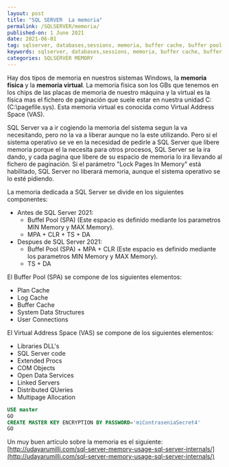 ```yaml
---
layout: post
title: "SQL SERVER  La memoria"
permalink: /SQLSERVER/memoria/
published-on: 1 June 2021
date: 2021-06-01
tag: sqlserver, databases,sessions, memoria, buffer cache, buffer pool
keywords: sqlserver, databases,sessions, memoria, buffer cache, buffer pool
categories: SQLSERVER MEMORY
---
```


Hay dos tipos de memoria en nuestros sistemas Windows, la **memoria física** y la **memoria virtual**. La memoria fisica son los GBs que tenemos en los chips de las placas de memoria de nuestro máquina y la virtual es la física mas el fichero de paginación que suele estar en nuestra unidad C: (C:\pagefile.sys). Esta memoria virtual es conocida como Virtual Address Space (VAS).

SQL Server va a ir cogiendo la memoria del sistema segun la va necesitando, pero no la va a liberar aunque no la este utilizando. Pero si el sistema operativo se ve en la necesidad de pedirle a SQL Server que libere memoria porque el la necesita para otros procesos, SQL Server se la ira dando, y cada pagina que libere de su espacio de memoria lo ira llevando al fichero de paginación. Si el parámetro "Lock Pages In Memory" está habilitado, SQL Server no liberará memoria, aunque el sistema operativo se lo esté pidiendo.

La memoria dedicada a SQL Server se divide en los siguientes componentes:

- Antes de SQL Server 2021: 
  - Buffel Pool (SPA) (Este espacio es definido mediante los parametros MIN Memory y MAX Memory).
  - MPA + CLR + TS + DA 
- Despues de SQL Server 2021: 
  - Buffel Pool (SPA) + MPA + CLR (Este espacio es definido mediante los parametros MIN Memory y MAX Memory).
  - TS + DA 

El Buffer Pool (SPA) se compone de los siguientes elementos:

- Plan Cache
- Log Cache
- Buffer Cache
- System Data Structures
- User Connections

El Virtual Address Space (VAS) se compone de los siguientes elementos:

- Libraries DLL's
- SQL Server code
- Extended Procs
- COM Objects
- Open Data Services
- Linked Servers
- Distributed QUeries
- Multipage Allocation


```sql
USE master
GO
CREATE MASTER KEY ENCRYPTION BY PASSWORD='miContraseniaSecret4'
GO
```





Un muy buen artículo sobre la memoria es el siguiente:
[http://udayarumilli.com/sql-server-memory-usage-sql-server-internals/](http://udayarumilli.com/sql-server-memory-usage-sql-server-internals/)
